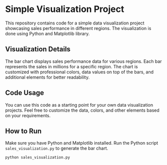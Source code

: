 # Simple Visualization Project

This repository contains code for a simple data visualization project showcasing sales performance in different regions. The visualization is done using Python and Matplotlib library.

## Visualization Details

The bar chart displays sales performance data for various regions. Each bar represents the sales in millions for a specific region. The chart is customized with professional colors, data values on top of the bars, and additional elements for better readability.

## Code Usage

You can use this code as a starting point for your own data visualization projects. Feel free to customize the data, colors, and other elements based on your requirements.

## How to Run

Make sure you have Python and Matplotlib installed. Run the Python script `sales_visualization.py` to generate the bar chart.

```bash
python sales_visualization.py
